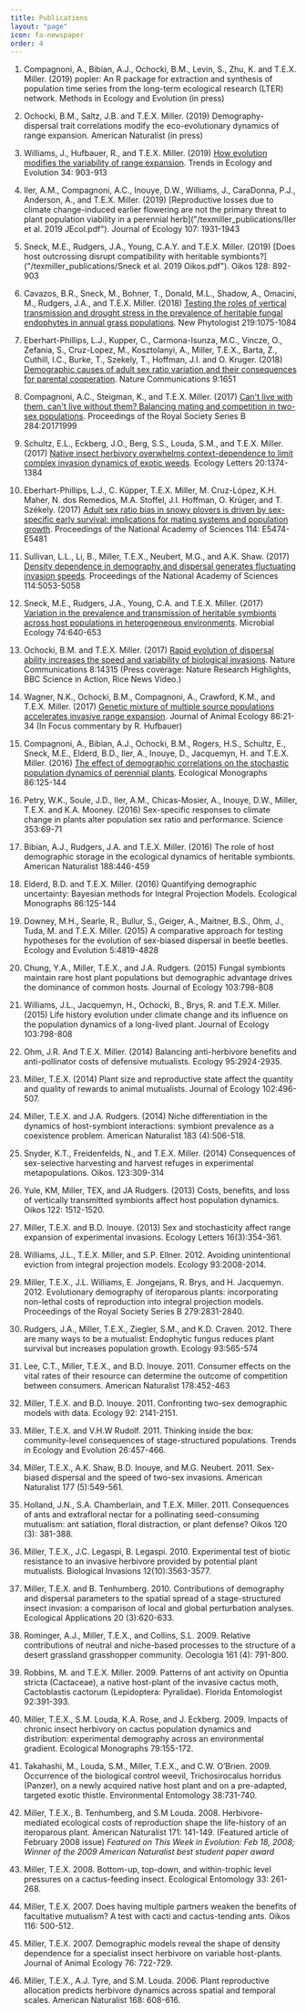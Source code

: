 ```yaml
---
title: Publications
layout: "page"
icon: fa-newspaper
order: 4
---
```


1. Compagnoni, A., Bibian, A.J., Ochocki, B.M., Levin, S., Zhu, K. and T.E.X. Miller. (2019) popler: An R package for extraction and synthesis of population time series from the long-term ecological research (LTER) network. Methods in Ecology and Evolution (in press)

1. Ochocki, B.M., Saltz, J.B. and T.E.X. Miller. (2019) Demography-dispersal trait correlations modify the eco-evolutionary dynamics of range expansion. American Naturalist (in press)

1. Williams, J., Hufbauer, R., and T.E.X. Miller. (2019) [How evolution modifies the variability of range expansion](/texmiller_publications/Williams_TREE_preprint.pdf). Trends in Ecology and Evolution 34: 903-913

1. Iler, A.M., Compagnoni, A.C., Inouye, D.W., Williams, J., CaraDonna, P.J., Anderson, A., and T.E.X. Miller. (2019) [Reproductive losses due to climate change-induced earlier flowering are not the primary threat to plant population viability in a perennial herb]("/texmiller_publications/Iler et al. 2019 JEcol.pdf"). Journal of Ecology 107: 1931-1943

1. Sneck, M.E., Rudgers, J.A., Young, C.A.Y. and T.E.X. Miller. (2019) [Does host outcrossing disrupt compatibility with heritable symbionts?]("/texmiller_publications/Sneck et al. 2019 Oikos.pdf"). Oikos 128: 892-903

1. Cavazos, B.R., Sneck, M., Bohner, T., Donald, M.L., Shadow, A., Omacini, M., Rudgers, J.A., and T.E.X. Miller. (2018) [Testing the roles of vertical transmission and drought stress in the prevalence of heritable fungal endophytes in annual grass populations](/texmiller_publications/Cavazos_et_al-2018-New_Phytologist.pdf). New Phytologist 219:1075-1084

1. Eberhart-Phillips, L.J., Kupper, C., Carmona-Isunza, M.C., Vincze, O., Zefania, S., Cruz-Lopez, M., Kosztolanyi, A., Miller, T.E.X., Barta, Z., Cuthill, I.C., Burke, T., Szekely, T., Hoffman, J.I. and O. Kruger. (2018) [Demographic causes of adult sex ratio variation and their consequences for parental cooperation](http://www.owlnet.rice.edu/~tm9/pdf/Eberhart-Phillips%20et%20al%202018%20NatComm.pdf). Nature Communications 9:1651

1. Compagnoni, A.C., Steigman, K., and T.E.X. Miller. (2017) [Can't live with them, can't live without them? Balancing mating and competition in two-sex populations](http://www.owlnet.rice.edu/~tm9/pdf/Compagnoni_2017_PRSB.pdf). Proceedings of the Royal Society Series B 284:20171999

1. Schultz, E.L., Eckberg, J.O., Berg, S.S., Louda, S.M., and T.E.X. Miller. (2017) [Native insect herbivory overwhelms context-dependence to limit complex invasion dynamics of exotic weeds](http://www.owlnet.rice.edu/~tm9/pdf/Schultz_et_al-2017-Ecology_Letters.pdf). Ecology Letters 20:1374-1384

1. Eberhart-Phillips, L.J., C. Küpper, T.E.X. Miller, M. Cruz-López, K.H. Maher, N. dos Remedios, M.A. Stoffel, J.I. Hoffman, O. Krüger, and T. Székely. (2017) [Adult sex ratio bias in snowy plovers is driven by sex-specific early survival: implications for mating systems and population growth](http://www.owlnet.rice.edu/~tm9/pdf/PNAS-2017-Eberhart-Phillips.pdf). Proceedings of the National Academy of Sciences 114: E5474-E5481

1. Sullivan, L.L., Li, B., Miller, T.E.X., Neubert, M.G., and A.K. Shaw. (2017) [Density dependence in demography and dispersal generates fluctuating invasion speeds](http://www.owlnet.rice.edu/~tm9/pdf/PNAS-2017-Sullivan.pdf). Proceedings of the National Academy of Sciences 114:5053-5058

1. Sneck, M.E., Rudgers, J.A., Young, C.A. and T.E.X. Miller. (2017) [Variation in the prevalence and transmission of heritable symbionts across host populations in heterogeneous environments](http://www.owlnet.rice.edu/~tm9/pdf/Sneck%20et%20al.%202017%20Microbial%20Ecology.pdf). Microbial Ecology 74:640-653

1. Ochocki, B.M. and T.E.X. Miller. (2017) [Rapid evolution of dispersal ability increases the speed and variability of biological invasions](http://www.owlnet.rice.edu/~tm9/pdf/Ochocki&Miller_2017_NatComm.pdf). Nature Communications 8:14315 (Press coverage: Nature Research Highlights, BBC Science in Action, Rice News Video.)

1. Wagner, N.K., Ochocki, B.M., Compagnoni, A., Crawford, K.M., and T.E.X. Miller. (2017) [Genetic mixture of multiple source populations accelerates invasive range expansion](http://www.owlnet.rice.edu/~tm9/pdf/Wagner_et_al-2017-Journal_of_Animal_Ecology.pdf). Journal of Animal Ecology 86:21-34 (In Focus commentary by R. Hufbauer)

1. Compagnoni, A., Bibian, A.J., Ochocki, B.M., Rogers, H.S., Schultz, E., Sneck, M.E., Elderd, B.D., Iler, A., Inouye, D., Jacquemyn, H. and T.E.X. Miller. (2016) [The effect of demographic correlations on the stochastic population dynamics of perennial plants](http://www.owlnet.rice.edu/~tm9/pdf/Compagnoni_et_al-2016-Ecological_Monographs.pdf). Ecological Monographs 86:125-144

1. Petry, W.K., Soule, J.D., Iler, A.M., Chicas-Mosier, A., Inouye, D.W., Miller, T.E.X. and K.A. Mooney. (2016) Sex-specific responses to climate change in plants alter population sex ratio and performance. Science 353:69-71

1. Bibian, A.J., Rudgers, J.A. and T.E.X. Miller. (2016) The role of host demographic storage in the ecological dynamics of heritable symbionts. American Naturalist 188:446-459

1. Elderd, B.D. and T.E.X. Miller. (2016) Quantifying demographic uncertainty: Bayesian methods for Integral Projection Models. Ecological Monographs 86:125-144

1. Downey, M.H., Searle, R., Bullur, S., Geiger, A., Maitner, B.S., Ohm, J., Tuda, M. and T.E.X. Miller. (2015) A comparative approach for testing hypotheses for the evolution of sex-biased dispersal in beetle beetles. Ecology and Evolution 5:4819-4828

1. Chung, Y.A., Miller, T.E.X., and J.A. Rudgers. (2015) Fungal symbionts maintain rare host plant populations but demographic advantage drives the dominance of common hosts. Journal of Ecology 103:798-808

1. Williams, J.L., Jacquemyn, H., Ochocki, B., Brys, R. and T.E.X. Miller. (2015) Life history evolution under climate change and its influence on the population dynamics of a long-lived plant. Journal of Ecology 103:798-808

1. Ohm, J.R. And T.E.X. Miller. (2014) Balancing anti-herbivore benefits and anti-pollinator costs of defensive mutualists. Ecology 95:2924-2935.

1. Miller, T.E.X. (2014) Plant size and reproductive state affect the quantity and quality of rewards to animal mutualists. Journal of Ecology 102:496-507.

1. Miller, T.E.X. and J.A. Rudgers. (2014) Niche differentiation in the dynamics of host-symbiont interactions: symbiont prevalence as a coexistence problem. American Naturalist 183 (4):506-518.

1. Snyder, K.T., Freidenfelds, N., and T.E.X. Miller. (2014) Consequences of sex-selective harvesting and harvest refuges in experimental metapopulations. Oikos. 123:309-314

1. Yule, KM, Miller, TEX, and JA Rudgers. (2013) Costs, benefits, and loss of vertically transmitted symbionts affect host population dynamics. Oikos 122: 1512-1520.

1. Miller, T.E.X. and B.D. Inouye. (2013) Sex and stochasticity affect range expansion of experimental invasions. Ecology Letters 16(3):354-361.

1. Williams, J.L., T.E.X. Miller, and S.P. Ellner. 2012. Avoiding unintentional eviction from integral projection models. Ecology 93:2008-2014.

1. Miller, T.E.X., J.L. Williams, E. Jongejans, R. Brys, and H. Jacquemyn. 2012. Evolutionary demography of iteroparous plants: incorporating non-lethal costs of reproduction into integral projection models. Proceedings of the Royal Society Series B 279:2831-2840.

1. Rudgers, J.A., Miller, T.E.X., Ziegler, S.M., and K.D. Craven. 2012. There are many ways to be a mutualist: Endophytic fungus reduces plant survival but increases population growth. Ecology 93:565-574

1. Lee, C.T., Miller, T.E.X., and B.D. Inouye. 2011. Consumer effects on the vital rates of their resource can determine the outcome of competition between consumers. American Naturalist 178:452-463

1. Miller, T.E.X. and B.D. Inouye. 2011. Confronting two-sex demographic models with data. Ecology 92: 2141-2151.

1. Miller, T.E.X. and V.H.W Rudolf. 2011. Thinking inside the box: community-level consequences of stage-structured populations. Trends in Ecology and Evolution 26:457-466.

1. Miller, T.E.X., A.K. Shaw, B.D. Inouye, and M.G. Neubert. 2011. Sex-biased dispersal and the speed of two-sex invasions. American Naturalist 177 (5):549-561.

1. Holland, J.N., S.A. Chamberlain, and T.E.X. Miller. 2011. Consequences of ants and extrafloral nectar for a pollinating seed-consuming mutualism: ant satiation, floral distraction, or plant defense? Oikos 120 (3): 381-388.

1. Miller, T.E.X., J.C. Legaspi, B. Legaspi. 2010. Experimental test of biotic resistance to an invasive herbivore provided by potential plant mutualists. Biological Invasions 12(10):3563-3577.

1. Miller, T.E.X. and B. Tenhumberg. 2010. Contributions of demography and dispersal parameters to the spatial spread of a stage-structured insect invasion: a comparison of local and global perturbation analyses. Ecological Applications 20 (3):620-633.

1. Rominger, A.J., Miller, T.E.X., and Collins, S.L. 2009. Relative contributions of neutral and niche-based processes to the structure of a desert grassland grasshopper community. Oecologia 161 (4): 791-800.

1. Robbins, M. and T.E.X. Miller. 2009. Patterns of ant activity on Opuntia stricta (Cactaceae), a native host-plant of the invasive cactus moth, Cactoblastis cactorum (Lepidoptera: Pyralidae). Florida Entomologist  92:391-393.

1. Miller, T.E.X., S.M. Louda, K.A. Rose, and J. Eckberg. 2009. Impacts of chronic insect herbivory on cactus population dynamics and distribution: experimental demography across an environmental gradient. Ecological Monographs 79:155-172.

1. Takahashi, M., Louda, S.M., Miller, T.E.X., and C.W. O’Brien. 2009. Occurrence of the biological control weevil, Trichosirocalus horridus (Panzer), on a newly acquired native host plant and on a pre-adapted, targeted exotic thistle. Environmental Entomology 38:731-740.

1. Miller, T.E.X., B. Tenhumberg, and S.M Louda. 2008. Herbivore-mediated ecological costs of reproduction shape the life-history of an iteroparous plant. American Naturalist 171: 141-149. (Featured article of February 2008 issue)
*Featured on This Week in Evolution: Feb 18, 2008; Winner of the 2009 American Naturalist best student paper award*

1. Miller, T.E.X. 2008. Bottom-up, top-down, and within-trophic level pressures on a cactus-feeding insect. Ecological Entomology 33: 261-268.

1. Miller, T.E.X. 2007. Does having multiple partners weaken the benefits of facultative mutualism? A test with cacti and cactus-tending ants. Oikos 116: 500-512.

1. Miller, T.E.X. 2007. Demographic models reveal the shape of density dependence for a specialist insect herbivore on variable host-plants. Journal of Animal Ecology 76: 722-729.

1. Miller, T.E.X., A.J. Tyre, and S.M. Louda. 2006. Plant reproductive allocation predicts herbivore dynamics across spatial and temporal scales. American Naturalist 168: 608-616.

